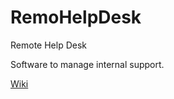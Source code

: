 # RemoHelpDesk
Remote Help Desk

Software to manage internal support.

[Wiki](https://github.com/CodersParadise/RemoHelpDesk/wiki)
